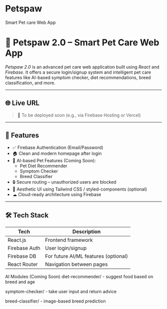 # Petspaw
Smart Pet care Web App 

# 🐾 Petspaw 2.0 – Smart Pet Care Web App

*Petspaw 2.0* is an advanced pet care web application built using *React* and *Firebase*. It offers a secure login/signup system and intelligent pet care features like AI-based symptom checker, diet recommendations, breed classification, and more.

---

## 🌐 Live URL

> 🚧 To be deployed soon (e.g., via Firebase Hosting or Vercel)

---

## 🚀 Features

- ✅ Firebase Authentication (Email/Password)
- 🏠 Clean and modern homepage after login
- 🧠 AI-based Pet Features (Coming Soon):
  - Pet Diet Recommender
  - Symptom Checker
  - Breed Classifier
- 🔒 Secure routing – unauthorized users are blocked
- 🎨 Aesthetic UI using Tailwind CSS / styled-components (optional)
- ☁ Cloud-ready architecture using Firebase

---

## 🛠 Tech Stack

| Tech           | Description                          |
|----------------|--------------------------------------|
| React.js       | Frontend framework                   |
| Firebase Auth  | User login/signup                    |
| Firebase DB    | For future AI/ML features (optional) |
| React Router   | Navigation between pages             |


AI Modules (Coming Soon)
diet-recommender/ - suggest food based on breed and age

symptom-checker/ - take user input and return advice

breed-classifier/ - image-based breed prediction

